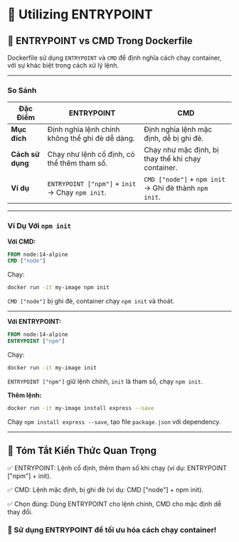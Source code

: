 # 📝 Utilizing ENTRYPOINT

## 🚀 ENTRYPOINT vs CMD Trong Dockerfile

Dockerfile sử dụng `ENTRYPOINT` và `CMD` để định nghĩa cách chạy container, với sự khác biệt trong cách xử lý lệnh.

---

### So Sánh

| Đặc Điểm    | ENTRYPOINT                                 | CMD                                         |
|-------------|--------------------------------------------|---------------------------------------------|
| **Mục đích**    | Định nghĩa lệnh chính không thể ghi đè dễ dàng. | Định nghĩa lệnh mặc định, dễ bị ghi đè.      |
| **Cách sử dụng**| Chạy như lệnh cố định, có thể thêm tham số.     | Chạy như mặc định, bị thay thế khi chạy container. |
| **Ví dụ**       | `ENTRYPOINT ["npm"]` + `init` → Chạy `npm init`. | `CMD ["node"]` + `npm init` → Ghi đè thành `npm init`. |

---

### Ví Dụ Với `npm init`

**Với CMD:**

```dockerfile
FROM node:14-alpine
CMD ["node"]
```

Chạy:

```bash
docker run -it my-image npm init
```

`CMD ["node"]` bị ghi đè, container chạy `npm init` và thoát.

---

**Với ENTRYPOINT:**

```dockerfile
FROM node:14-alpine
ENTRYPOINT ["npm"]
```

Chạy:

```bash
docker run -it my-image init
```

`ENTRYPOINT ["npm"]` giữ lệnh chính, `init` là tham số, chạy `npm init`.

**Thêm lệnh:**

```bash
docker run -it my-image install express --save
```

Chạy `npm install express --save`, tạo file `package.json` với dependency.

---

## 📌 Tóm Tắt Kiến Thức Quan Trọng

✅ ENTRYPOINT: Lệnh cố định, thêm tham số khi chạy (ví dụ: ENTRYPOINT ["npm"] + init).

✅ CMD: Lệnh mặc định, bị ghi đè (ví dụ: CMD ["node"] + npm init).

✅ Chọn đúng: Dùng ENTRYPOINT cho lệnh chính, CMD cho mặc định dễ thay đổi.

### 🚀 Sử dụng ENTRYPOINT để tối ưu hóa cách chạy container!